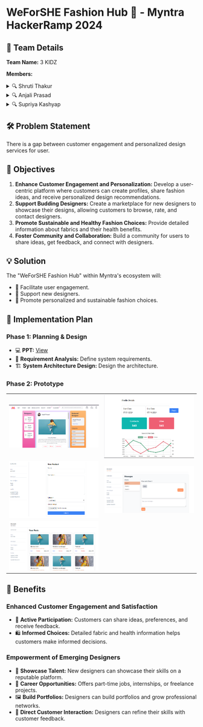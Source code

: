 # WeForSHE Fashion Hub 🌟 - Myntra HackerRamp 2024

## 👥 Team Details
**Team Name:** 3 KIDZ

**Members:**
<details>
  <summary>🔍 Shruti Thakur</summary>
  <table>
    <tr>
      <td>
        <p>💎</p>
      </td>
      <td>
         <a href="https://www.linkedin.com/in/shrutithakur20/" target="_blank">
            <img src="https://img.shields.io/badge/LinkedIn-0077B5?style=for-the-badge&logo=linkedin&logoColor=white" alt="LinkedIn">
          </a>
          <a href="https://github.com/Shruti2-0Thakur" target="_blank">
            <img src="https://img.shields.io/badge/GitHub-100000?style=for-the-badge&logo=github&logoColor=white" alt="GitHub">
          </a>
      </td>
    </tr>
  </table>
</details>

<details>
  <summary>🔍 Anjali Prasad</summary>
  <table>
    <tr>
      <td>
        <p>💎</p>
      </td>
      <td>
        <a href="https://www.linkedin.com/in/anjali-prasad-029916215/" target="_blank">
            <img src="https://img.shields.io/badge/LinkedIn-0077B5?style=for-the-badge&logo=linkedin&logoColor=white" alt="LinkedIn">
          </a>
          <a href="https://github.com/AnjaliPrasad3" target="_blank">
            <img src="https://img.shields.io/badge/GitHub-100000?style=for-the-badge&logo=github&logoColor=white" alt="GitHub">
          </a>
      </td>
    </tr>
  </table>
</details>


<details>
  <summary>🔍 Supriya Kashyap</summary>
  <table>
    <tr>
      <td>
        <p>💎</p>
      </td>
      <td>
       <a href="https://www.linkedin.com/in/supriya-kashyap-3b9bb5249/" target="_blank">
            <img src="https://img.shields.io/badge/LinkedIn-0077B5?style=for-the-badge&logo=linkedin&logoColor=white" alt="LinkedIn">
          </a>
          <a href="https://github.com/Sup61275" target="_blank">
            <img src="https://img.shields.io/badge/GitHub-100000?style=for-the-badge&logo=github&logoColor=white" alt="GitHub">
          </a>
      </td>
    </tr>
  </table>
</details>

## 🛠️ Problem Statement
There is a gap between customer engagement and personalized design services for user. 

## 🎯 Objectives
1. **Enhance Customer Engagement and Personalization:** Develop a user-centric platform where customers can create profiles, share fashion ideas, and receive personalized design recommendations.
2. **Support Budding Designers:** Create a marketplace for new designers to showcase their designs, allowing customers to browse, rate, and contact designers.
3. **Promote Sustainable and Healthy Fashion Choices:** Provide detailed information about fabrics and their health benefits.
4. **Foster Community and Collaboration:** Build a community for users to share ideas, get feedback, and connect with designers.

## 💡 Solution
The "WeForSHE Fashion Hub" within Myntra's ecosystem will:
- 👥 Facilitate user engagement.
- 👗 Support new designers.
- 🌿 Promote personalized and sustainable fashion choices.

## 🚀 Implementation Plan
### Phase 1: Planning & Design
- 💻 **PPT:** [View](https://drive.google.com/file/d/1LEU4HgQRq-no5x7x1JLCvPYK8w7bCilC/view?usp=sharing)
- 📝 **Requirement Analysis:** Define system requirements.
- 🏗️ **System Architecture Design:** Design the architecture.

### Phase 2: Prototype


<table>
  <tr>
    <td><img src="/images/p1.png" alt="User Profile" width="400"/></td>
    <td><img src="/images/p2.png" alt="User Profile" width="400"/></td>
  </tr>
  <tr>
    <td><img src="/images/p3.png" alt="Fashion Idea Sharing" width="400"/></td>
    <td><img src="/images/p4.png" alt="User Profile" width="400"/></td>
  </tr>
  <tr>
    <td><img src="/images/p5.png" alt="Designer Marketplace" width="400"/></td>
    <td></td>
  </tr>
</table>



## 🌟 Benefits
### Enhanced Customer Engagement and Satisfaction
- 👥 **Active Participation:** Customers can share ideas, preferences, and receive feedback.
- 🛍️ **Informed Choices:** Detailed fabric and health information helps customers make informed decisions.

### Empowerment of Emerging Designers
- 🎨 **Showcase Talent:** New designers can showcase their skills on a reputable platform.
- 💼 **Career Opportunities:** Offers part-time jobs, internships, or freelance projects.
- 🖼️ **Build Portfolios:** Designers can build portfolios and grow professional networks.
- 🤝 **Direct Customer Interaction:** Designers can refine their skills with customer feedback.


